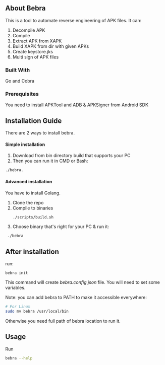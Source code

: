 ## About Bebra

This is a tool to automate reverse engineering of APK files. It can:

1. Decompile APK
2. Compile
3. Extract APK from XAPK
4. Build XAPK from dir with given APKs
5. Create keystore.jks
6. Multi sign of APK files

### Built With

Go and Cobra

### Prerequisites

You need to install APKTool and ADB & APKSigner from Android SDK

## Installation Guide

There are 2 ways to install bebra.

#### Simple installation

1. Download from bin directory build that supports your PC
2. Then you can run it in CMD or Bash:

```sh
./bebra.
```

#### Advanced installation

You have to install Golang.

1. Clone the repo
2. Compile to binaries
   ```sh
   ./scripts/build.sh
   ```
3. Choose binary that's right for your PC & run it:

```bash
 ./bebra
```

## After installation

run:

```
bebra init
```

This command will create _bebra.config.json_ file. You will need to set some variables.

Note: you can add bebra to PATH to make it accessible everywhere:

```bash
# For Linux
sudo mv bebra /usr/local/bin
```

Otherwise you need full path of bebra location to run it.

## Usage

Run

```bash
bebra --help
```
